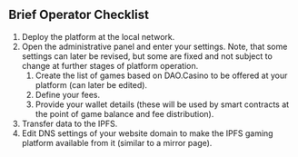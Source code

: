 ## Brief Operator Checklist
1. Deploy the platform at the local network.
2. Open the administrative panel and enter your settings. Note, that some settings can later be revised, but some are fixed and not subject to change at further stages of platform operation. 
   1. Create the list of games based on DAO.Casino to be offered at your platform (can later be edited).
   2. Define your fees.
   3. Provide your wallet details (these will be used by smart contracts at the point of game balance and fee distribution).
3. Transfer data to the IPFS.
4. Edit DNS settings of your website domain to make the IPFS gaming platform available from it (similar to a mirror page).